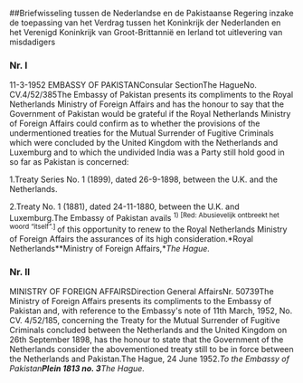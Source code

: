 <meta http-equiv='Content-Type' content='text/html; charset=utf-8' />

##Briefwisseling tussen de Nederlandse en de Pakistaanse Regering inzake de toepassing van het Verdrag tussen het Koninkrijk der Nederlanden en het Verenigd Koninkrijk van Groot-Brittannië en Ierland tot uitlevering van misdadigers

### Nr.  I  

11-3-1952 EMBASSY OF PAKISTANConsular SectionThe HagueNo. CV.4/52/385The Embassy of Pakistan presents its compliments to the Royal Netherlands Ministry of Foreign Affairs and has the honour to say that the Government of Pakistan would be grateful if the Royal Netherlands Ministry of Foreign Affairs could confirm as to whether the provisions of the undermentioned treaties for the Mutual Surrender of Fugitive Criminals which were concluded by the United Kingdom with the Netherlands and Luxemburg and to which the undivided India was a Party still hold good in so far as Pakistan is concerned:

1.Treaty Series No. 1 (1899), dated 26-9-1898, between the U.K. and the Netherlands.

2.Treaty No. 1 (1881), dated 24-11-1880, between the U.K. and Luxemburg.The Embassy of Pakistan avails <sup> 1)  [Red: Abusievelijk ontbreekt het woord “itself”.] </sup> of this opportunity to renew to the Royal Netherlands Ministry of Foreign Affairs the assurances of its high consideration.*Royal Netherlands**Ministry of Foreign Affairs,**The Hague.*

### Nr.  II  

MINISTRY OF FOREIGN AFFAIRSDirection General AffairsNr. 50739The Ministry of Foreign Affairs presents its compliments to the Embassy of Pakistan and, with reference to the Embassy's note of 11th March, 1952, No. CV. 4/52/185, concerning the Treaty for the Mutual Surrender of Fugitive Criminals concluded between the Netherlands and the United Kingdom on 26th September 1898, has the honour to state that the Government of the Netherlands consider the abovementioned treaty still to be in force between the Netherlands and Pakistan.The Hague, 24 June 1952.*To the Embassy of Pakistan**Plein 1813 no. 3**The Hague.*
